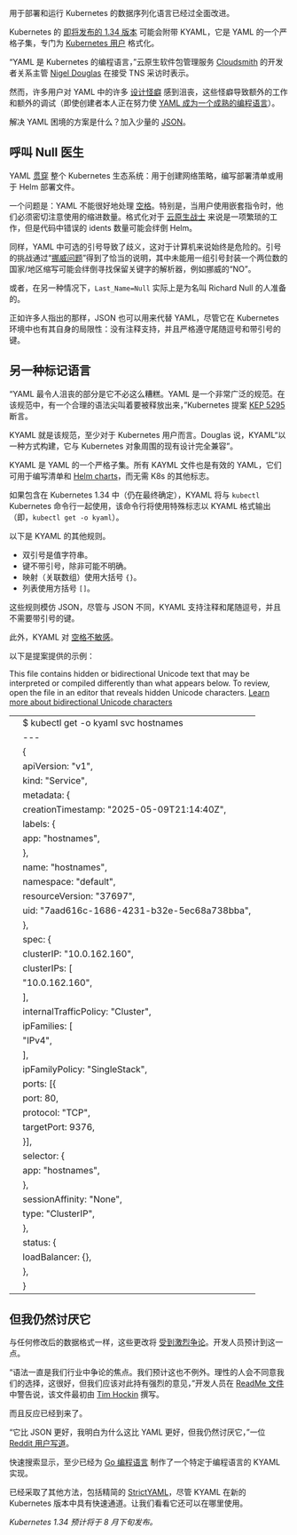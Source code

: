 用于部署和运行 Kubernetes 的数据序列化语言已经过全面改进。

Kubernetes 的 [即将发布的 1.34 版本](https://kubernetes.io/blog/2025/07/28/kubernetes-v1-34-sneak-peek/) 可能会附带 KYAML，它是 YAML 的一个严格子集，专门为 [Kubernetes 用户](https://thenewstack.io/kubernetes/) 格式化。

“YAML 是 Kubernetes 的编程语言，”云原生软件包管理服务 [Cloudsmith](https://cloudsmith.com/company/about) 的开发者关系主管 [Nigel Douglas](https://allthingsopen.org/authors/nigel-douglas) 在接受 TNS 采访时表示。

然而，许多用户对 YAML 中的许多 [设计怪癖](https://thenewstack.io/yall-against-my-lingo-why-everyone-hates-on-yaml/) 感到沮丧，这些怪癖导致额外的工作和额外的调试（即使创建者本人正在努力使 [YAML 成为一个成熟的编程语言](https://thenewstack.io/with-yamlscript-yaml-becomes-a-proper-programming-language/)）。

解决 YAML 困境的方案是什么？加入少量的 [JSON](https://thenewstack.io/an-introduction-to-json/)。

## 呼叫 Null 医生

YAML [贯穿](https://thenewstack.io/from-yaml-to-platforms-the-kubernetes-deployment-journey/) 整个 Kubernetes 生态系统：用于创建网络策略，编写部署清单或用于 Helm 部署文件。

一个问题是：YAML 不能很好地处理 [空格](https://thenewstack.io/spaces-vs-tabs-a-20-year-debate-and-now-this-what-the-hell-is-wrong-with-go/)。特别是，当用户使用嵌套指令时，他们必须密切注意使用的缩进数量。格式化对于 [云原生战士](https://thenewstack.io/cloud-native/) 来说是一项繁琐的工作，但是代码中错误的 idents 数量可能会绊倒 Helm。

同样，YAML 中可选的引号导致了歧义，这对于计算机来说始终是危险的。引号的挑战通过“[挪威问题](https://hitchdev.com/strictyaml/why/implicit-typing-removed/)”得到了恰当的说明，其中未能用一组引号封装一个两位数的国家/地区缩写可能会绊倒寻找保留关键字的解析器，例如挪威的“NO”。

或者，在另一种情况下，`Last_Name=Null` 实际上是为名叫 Richard Null 的人准备的。

正如许多人指出的那样，JSON 也可以用来代替 YAML，尽管它在 Kubernetes 环境中也有其自身的局限性：没有注释支持，并且严格遵守尾随逗号和带引号的键。

## 另一种标记语言

“YAML 最令人沮丧的部分是它不必这么糟糕。YAML 是一个非常广泛的规范。在该规范中，有一个合理的语法尖叫着要被释放出来，”Kubernetes 提案 [KEP 5295](https://github.com/kubernetes/enhancements/issues/5295) 断言。

KYAML 就是该规范，至少对于 Kubernetes 用户而言。Douglas 说，KYAML“以一种方式构建，它与 Kubernetes 对象周围的现有设计完全兼容”。

KYAML 是 YAML 的一个严格子集。所有 KAYML 文件也是有效的 YAML，它们可用于编写清单和 [Helm charts](https://thenewstack.io/what-the-helm-the-tool-we-all-love-and-sometimes-hate/)，而无需 K8s 的其他标志。

如果包含在 Kubernetes 1.34 中（仍在最终确定），KYAML 将与 `kubectl` Kubernetes 命令行一起使用，该命令行将使用特殊标志以 KYAML 格式输出（即，`kubectl get -o kyaml`）。

以下是 KYAML 的其他规则。

* 双引号是值字符串。
* 键不带引号，除非可能不明确。
* 映射（关联数组）使用大括号 `{}`。
* 列表使用方括号 `[]`。

这些规则模仿 JSON，尽管与 JSON 不同，KYAML 支持注释和尾随逗号，并且不需要带引号的键。

此外，KYAML 对 [空格不敏感](https://github.com/kubernetes/enhancements/blob/master/keps/sig-cli/5295-kyaml/README.md)。

以下是提案提供的示例：

This file contains hidden or bidirectional Unicode text that may be interpreted or compiled differently than what appears below. To review, open the file in an editor that reveals hidden Unicode characters.
[Learn more about bidirectional Unicode characters](https://github.co/hiddenchars)








|  |  |
| --- | --- |
|  | $ kubectl get -o kyaml svc hostnames |
|  | --- |
|  | { |
|  | apiVersion: "v1", |
|  | kind: "Service", |
|  | metadata: { |
|  | creationTimestamp: "2025-05-09T21:14:40Z", |
|  | labels: { |
|  | app: "hostnames", |
|  | }, |
|  | name: "hostnames", |
|  | namespace: "default", |
|  | resourceVersion: "37697", |
|  | uid: "7aad616c-1686-4231-b32e-5ec68a738bba", |
|  | }, |
|  | spec: { |
|  | clusterIP: "10.0.162.160", |
|  | clusterIPs: [ |
|  | "10.0.162.160", |
|  | ], |
|  | internalTrafficPolicy: "Cluster", |
|  | ipFamilies: [ |
|  | "IPv4", |
|  | ], |
|  | ipFamilyPolicy: "SingleStack", |
|  | ports: [{ |
|  | port: 80, |
|  | protocol: "TCP", |
|  | targetPort: 9376, |
|  | }], |
|  | selector: { |
|  | app: "hostnames", |
|  | }, |
|  | sessionAffinity: "None", |
|  | type: "ClusterIP", |
|  | }, |
|  | status: { |
|  | loadBalancer: {}, |
|  | }, |
|  | } |

## 但我仍然讨厌它

与任何修改后的数据格式一样，这些更改将 [受到激烈争论](https://thenewstack.io/typescript-vs-javascript/)。开发人员预计到这一点。

“语法一直是我们行业中争论的焦点。我们预计这也不例外。理性的人会不同意我们的选择，这很好，但我们应该对此持有强烈的意见，”开发人员在 [ReadMe 文件](https://github.com/kubernetes/enhancements/blob/master/keps/sig-cli/5295-kyaml/README.md) 中警告说，该文件最初由 [Tim Hockin](https://thenewstack.io/tim-hockin-kubernetes-needs-a-complexity-budget/) 撰写。

而且反应已经到来了。

“它比 JSON 更好，我明白为什么这比 YAML 更好，但我仍然讨厌它，”一位 [Reddit 用户写道](https://www.reddit.com/r/kubernetes/comments/1md8wle/kyaml_looks_like_json_but_named_after_yaml/)。

快速搜索显示，至少已经为 [Go 编程语言](https://pkg.go.dev/sigs.k8s.io/kustomize/kyaml) 制作了一个特定于编程语言的 KYAML 实现。

已经采取了其他方法，包括精简的 [StrictYAML](https://hitchdev.com/strictyaml/features-removed/)，尽管 KYAML 在新的 Kubernetes 版本中具有快速通道。让我们看看它还可以在哪里使用。

*Kubernetes 1.34 预计将于 8 月下旬发布。*